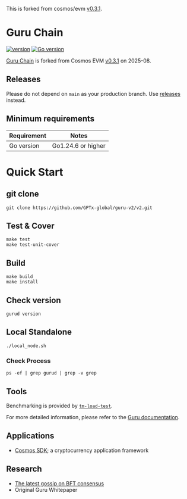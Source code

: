 This is forked from cosmos/evm [v0.3.1](https://github.com/cosmos/evm/tree/v0.3.1).

# Guru Chain

[![version](https://img.shields.io/github/v/tag/GPTx-global/guru-v2.svg)](https://github.com/GPTx-global/guru-v2/v2/releases/latest)
[![Go version](https://img.shields.io/badge/go-1.24.6+-green.svg)](https://github.com/moovweb/gvm)
<!-- admin widget setting: https://shields.io/badges/discord

[![Discord chat](https://img.shields.io/discord/1109002731580051466
.svg)](https://discord.gg/FJBTMgHEJg)
-->


[Guru Chain](https://github.com/GPTx-global/guru-v2/v2/PAPER.md) is forked from Cosmos EVM [v0.3.1](https://github.com/cosmos/evm/releases/tag/v0.3.1) on 2025-08.

## Releases

Please do not depend on `main` as your production branch. Use [releases](https://github.com/GPTx-global/guru-v2/v2/releases) instead.

## Minimum requirements

| Requirement | Notes              |
| ----------- |--------------------|
| Go version  | Go1.24.6 or higher |


# Quick Start
## git clone
```
git clone https://github.com/GPTx-global/guru-v2/v2.git
```

## Test & Cover
```
make test
make test-unit-cover
```

## Build
```
make build
make install
```
## Check version
```
gurud version
```

## Local Standalone
```
./local_node.sh
```
### Check Process
```
ps -ef | grep gurud | grep -v grep
```

## Tools

Benchmarking is provided by [`tm-load-test`](https://github.com/informalsystems/tm-load-test).

For more detailed information, please refer to the [Guru documentation](https://docs.gurufin.com).

## Applications

- [Cosmos SDK](http://github.com/reapchain/cosmos-sdk); a cryptocurrency application framework

## Research

- [The latest gossip on BFT consensus](https://arxiv.org/abs/1807.04938)
- Original Guru Whitepaper